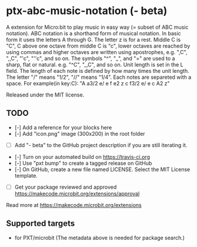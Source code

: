 # ptx-abc-music-notation (- beta)

A extension for Micro:bit to play music in easy way (= subset of ABC music notation).
ABC notation is a shorthand form of musical notation. In basic form it uses the letters A through G. The letter z is for a rest. Middle C is "C", C above one octave from middle C is "c", lower octaves are reached by using commas and higher octaves are written using apostrophes, e.g. ",C",  ",,C", "'c", "''c", and so on. The symbols "^", "_", and "=" are used to a sharp, flat or natural. e.g. "^C", ",_C", and so on. Unit length is set in the L field. The length of each note is defined by how many times the unit length. The letter "/" means "1/2", "//" means "1/4". Each notes are separeted with a space. 
For example(in key:C):
"A a3/2 e/ e f e2 z c f3/2 e/ e c A2 z"


Released under the MIT license.


## TODO

- [-] Add a reference for your blocks here
- [-] Add "icon.png" image (300x200) in the root folder
- [ ] Add "- beta" to the GitHub project description if you are still iterating it.
- [-] Turn on your automated build on https://travis-ci.org
- [-] Use "pxt bump" to create a tagged release on GitHub
- [-] On GitHub, create a new file named LICENSE. Select the MIT License template.
- [ ] Get your package reviewed and approved https://makecode.microbit.org/extensions/approval

Read more at https://makecode.microbit.org/extensions

## Supported targets

* for PXT/microbit
(The metadata above is needed for package search.)
